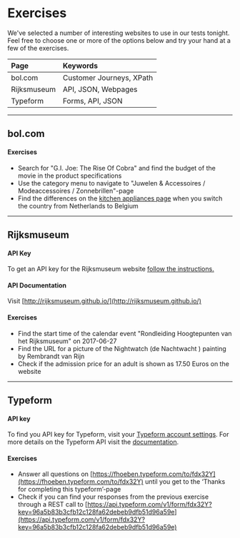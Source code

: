 # Exercises

We've selected a number of interesting websites to use in our tests tonight. Feel free to choose one or more of the options below and try your hand at a few of the exercises.

| Page | Keywords |
| :--- | :--- |
| bol.com | Customer Journeys, XPath |
| Rijksmuseum | API, JSON, Webpages |
| Typeform | Forms, API, JSON |

---

## bol.com

#### Exercises

* Search for "G.I. Joe: The Rise Of Cobra" and find the budget of the movie in the product specifications
* Use the category menu to navigate to "Juwelen & Accessoires / Modeaccessoires / Zonnebrillen"-page
* Find the differences on the [kitchen appliances page](https://www.bol.com/nl/m/elektronica/keukenapparaten/index.html) when you switch the country from Netherlands to Belgium

---

## Rijksmuseum

#### API Key

To get an API key for the Rijksmuseum website [follow the instructions.](https://www.rijksmuseum.nl/en/api)

#### API Documentation

Visit [http://rijksmuseum.github.io/](http://rijksmuseum.github.io/)

#### Exercises

* Find the start time of the calendar event "Rondleiding Hoogtepunten van het Rijksmuseum" on 2017-06-27
* Find the URL for a picture of the Nightwatch \(de Nachtwacht \) painting by Rembrandt van Rijn
* Check if the admission price for an adult is shown as 17.50 Euros on the website

---

## Typeform

#### API key

To find you API key for Typeform, visit your [Typeform account settings](https://admin.typeform.com/account#/section/user). For more details on the Typeform API visit the [documentation](https://www.typeform.com/help/data-api/).

#### Exercises

* Answer all questions on [https://fhoeben.typeform.com/to/fdx32Y](https://fhoeben.typeform.com/to/fdx32Y) until you get to the ‘Thanks for completing this typeform’-page
* Check if you can find your responses from the previous exercise through a REST call to [https://api.typeform.com/v1/form/fdx32Y?key=96a5b83b3cfb12c128fa62debeb9dfb51d96a59e](https://api.typeform.com/v1/form/fdx32Y?key=96a5b83b3cfb12c128fa62debeb9dfb51d96a59e)



